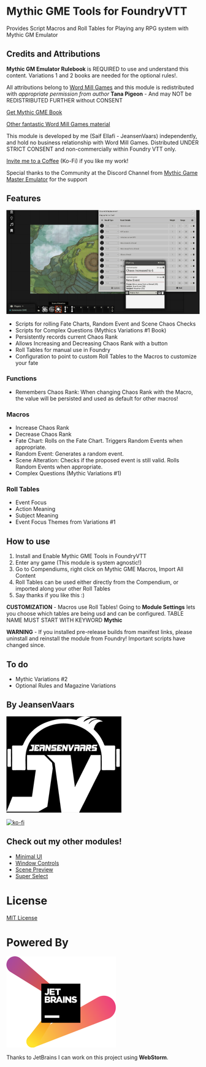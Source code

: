 # Mythic GME Tools for FoundryVTT

Provides Script Macros and Roll Tables for Playing any RPG system with Mythic GM Emulator

## Credits and Attributions

**Mythic GM Emulator Rulebook** is REQUIRED to use and understand this content. Variations 1 and 2 books are needed for the optional rules!.

All attributions belong to [Word Mill Games](https://www.wordmillgames.com) and this module is redistributed with _appropriate permission from author_ **Tana Pigeon** - And may NOT be REDISTRIBUTED FURTHER without CONSENT

[Get Mythic GME Book](https://www.drivethrurpg.com/product/20798/Mythic-Game-Master-Emulator)

[Other fantastic Word Mill Games material](https://www.drivethrurpg.com/browse/pub/480/Word-Mill)

This module is developed by me (Saif Ellafi - JeansenVaars) independently, and hold no business relationship with Word Mill Games. Distributed UNDER STRICT CONSENT and non-commercially within Foundry VTT only.

[Invite me to a Coffee](#by-jeansenvaars) (Ko-Fi) if you like my work!

Special thanks to the Community at the Discord Channel from [Mythic Game Master Emulator](https://discord.gg/hyHUuZEt) for the support

## Features

![](example-mythic-tools.png)

* Scripts for rolling Fate Charts, Random Event and Scene Chaos Checks
* Scripts for Complex Questions (Mythics Variations #1 Book)
* Persistently records current Chaos Rank
* Allows Increasing and Decreasing Chaos Rank with a button
* Roll Tables for manual use in Foundry
* Configuration to point to custom Roll Tables to the Macros to customize your fate

### Functions
* Remembers Chaos Rank: When changing Chaos Rank with the Macro, the value will be persisted and used as default for other macros!

### Macros
* Increase Chaos Rank
* Decrease Chaos Rank
* Fate Chart: Rolls on the Fate Chart. Triggers Random Events when appropriate.
* Random Event: Generates a random event.
* Scene Alteration: Checks if the proposed event is still valid. Rolls Random Events when appropriate.
* Complex Questions (Mythic Variations #1)

### Roll Tables
* Event Focus
* Action Meaning
* Subject Meaning
* Event Focus Themes from Variations #1

## How to use
1. Install and Enable Mythic GME Tools in FoundryVTT
2. Enter any game (This module is system agnostic!)
3. Go to Compendiums, right click on Mythic GME Macros, Import All Content
4. Roll Tables can be used either directly from the Compendium, or imported along your other Roll Tables
5. Say thanks if you like this :)

**CUSTOMIZATION** - Macros use Roll Tables! Going to **Module Settings** lets you choose which tables are being usd and can be configured. TABLE NAME MUST START WITH KEYWORD **Mythic**

**WARNING** - If you installed pre-release builds from manifest links, please uninstall and reinstall the module from Foundry! Important scripts have changed since.

## To do

* Mythic Variations #2
* Optional Rules and Magazine Variations

## By JeansenVaars
![JVLogo](logo-small-black.png)

[![ko-fi](https://ko-fi.com/img/githubbutton_sm.svg)](https://ko-fi.com/V7V14D3AH)

## Check out my other modules!
* [Minimal UI](https://github.com/saif-ellafi/foundryvtt-minimal-ui)
* [Window Controls](https://github.com/saif-ellafi/foundryvtt-window-controls)
* [Scene Preview](https://github.com/saif-ellafi/foundryvtt-scene-preview)
* [Super Select](https://github.com/saif-ellafi/foundryvtt-super-select)

# License
[MIT License](./LICENSE.md)

# Powered By
[![JetBrains](./jetbrains.svg)](https://www.jetbrains.com)

Thanks to JetBrains I can work on this project using **WebStorm**.
